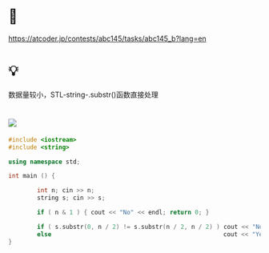# 🔗
https://atcoder.jp/contests/abc145/tasks/abc145_b?lang=en

# 💡
数据量较小，STL-string-.substr()函数直接处理  

# <img src="https://img-blog.csdnimg.cn/20210713144601841.png" >
```cpp
#include <iostream>
#include <string>

using namespace std;

int main () {

        int n; cin >> n;
        string s; cin >> s;

        if ( n & 1 ) { cout << "No" << endl; return 0; }

        if ( s.substr(0, n / 2) != s.substr(n / 2, n / 2) ) cout << "No" << endl;
        else                                                cout << "Yes" << endl;
}
```
